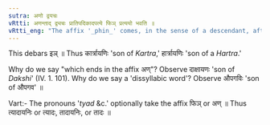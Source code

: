 ```yaml
---
sutra: अणो द्वयचः
vRtti: अणन्ताद् द्व्यचः प्रातिपदिकादपत्ये फिञ् प्रत्ययो भवति ॥
vRtti_eng: "The affix '_phin_' comes, in the sense of a descendant, after a dissyllabic word ending in the affix 'अण्'."
---
```

This debars इञ् ॥ Thus कार्त्रायणिः 'son of _Kartra_,' हार्त्रायणिः 'son of a _Hartra_.'

Why do we say "which ends in the affix अण्"? Observe दाक्षायणः 'son of _Dakshi_' (IV. 1. 101). Why do we say a 'dissyllabic word'? Observe औपगविः 'son of औपगव' ॥

Vart:- The pronouns '_tyad_ &c.' optionally take the affix फिञ् or अण् ॥ Thus त्यादायनिः or त्यादः, तादायनिः, or तादः ॥
